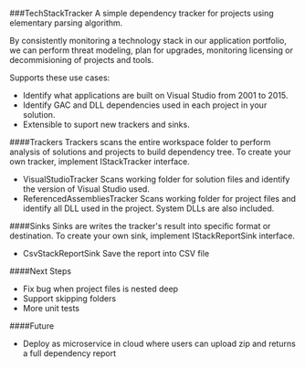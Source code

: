 ###TechStackTracker
A simple dependency tracker for projects using elementary parsing algorithm.

By consistently monitoring a technology stack in our application portfolio, we can perform threat modeling, plan for upgrades, monitoring licensing or decommisioning of projects and tools.

Supports these use cases:
- Identify what applications are built on Visual Studio from 2001 to 2015.
- Identify GAC and DLL dependencies used in each project in your solution.
- Extensible to suport new trackers and sinks.

####Trackers
Trackers scans the entire workspace folder to perform analysis of solutions and projects to build dependency tree.
To create your own tracker, implement IStackTracker interface.

- VisualStudioTracker
Scans working folder for solution files and identify the version of Visual Studio used.
- ReferencedAssembliesTracker
Scans working folder for project files and identify all DLL used in the project. System DLLs are also included.

####Sinks
Sinks are writes the tracker's result into specific format or destination.
To create your own sink, implement IStackReportSink interface.

- CsvStackReportSink
Save the report into CSV file

####Next Steps
- Fix bug when project files is nested deep
- Support skipping folders
- More unit tests

####Future
- Deploy as microservice in cloud where users can upload zip and returns a full dependency report
